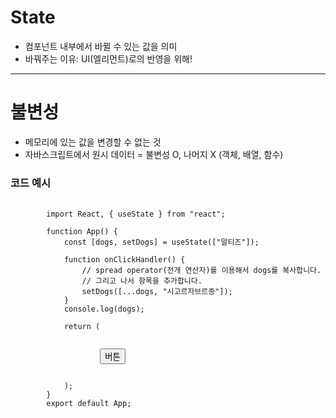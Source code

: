 # State
- 컴포넌트 내부에서 바뀔 수 있는 값을 의미
- 바꿔주는 이유: UI(엘리먼트)로의 반영을 위해!

* * * 

# 불변성
- 메모리에 있는 값을 변경할 수 없는 것
- 자바스크립트에서 원시 데이터 = 불변성 O, 나머지 X (객체, 배열, 함수)

### 코드 예시
<pre>
    <code>
        import React, { useState } from "react";

        function App() {
            const [dogs, setDogs] = useState(["말티즈"]);

            function onClickHandler() {
                // spread operator(전개 연산자)를 이용해서 dogs를 복사합니다. 
                // 그리고 나서 항목을 추가합니다.
                setDogs([...dogs, "시고르자브르종"]);
            }
            console.log(dogs);

            return (
                <div>
                    <button onClick={onClickHandler}>버튼</button>
                </div>
            );
        }
        export default App;
    </code>
</pre>